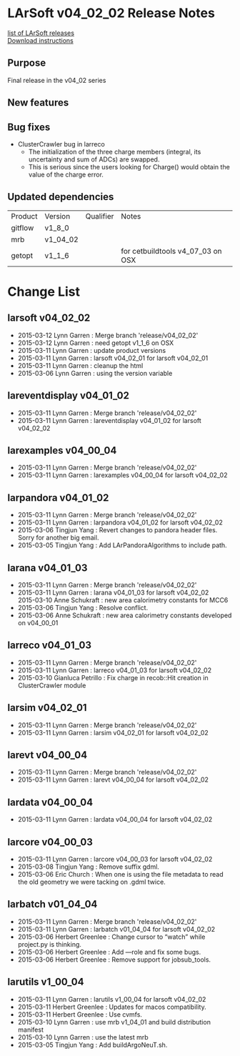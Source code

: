 # LArSoft v04_02_02 Release Notes



[list of LArSoft releases](LArSoft_release_list)  
[Download instructions](http://scisoft.fnal.gov/scisoft/bundles/larsoft/v04_02_02/larsoft-v04_02_02.html)

## Purpose

Final release in the v04_02 series

## New features

## Bug fixes

-   ClusterCrawler bug in larreco
    -   The initialization of the three charge members (integral, its uncertainty and sum of ADCs) are swapped.
    -   This is serious since the users looking for Charge() would obtain the value of the charge error.

## Updated dependencies

|         |          |           |                                   |
|---------|----------|-----------|-----------------------------------|
| Product | Version  | Qualifier | Notes                             |
| gitflow | v1_8_0  |           |                                   |
| mrb     | v1_04_02 |           |                                   |
| getopt  | v1_1_6  |           | for cetbuildtools v4_07_03 on OSX |

# Change List

## larsoft v04_02_02

-   2015-03-12 Lynn Garren : Merge branch 'release/v04_02_02'
-   2015-03-12 Lynn Garren : need getopt v1_1_6 on OSX
-   2015-03-11 Lynn Garren : update product versions
-   2015-03-11 Lynn Garren : larsoft v04_02_01 for larsoft v04_02_01
-   2015-03-11 Lynn Garren : cleanup the html
-   2015-03-06 Lynn Garren : using the version variable

## lareventdisplay v04_01_02

-   2015-03-11 Lynn Garren : Merge branch 'release/v04_02_02'
-   2015-03-11 Lynn Garren : lareventdisplay v04_01_02 for larsoft v04_02_02

## larexamples v04_00_04

-   2015-03-11 Lynn Garren : Merge branch 'release/v04_02_02'
-   2015-03-11 Lynn Garren : larexamples v04_00_04 for larsoft v04_02_02

## larpandora v04_01_02

-   2015-03-11 Lynn Garren : Merge branch 'release/v04_02_02'
-   2015-03-11 Lynn Garren : larpandora v04_01_02 for larsoft v04_02_02
-   2015-03-06 Tingjun Yang : Revert changes to pandora header files. Sorry for another big email.
-   2015-03-05 Tingjun Yang : Add LArPandoraAlgorithms to include path.

## larana v04_01_03

-   2015-03-11 Lynn Garren : Merge branch 'release/v04_02_02'
-   2015-03-11 Lynn Garren : larana v04_01_03 for larsoft v04_02_02  
    2015-03-10 Anne Schukraft : new area calorimetry constants for MCC6
-   2015-03-06 Tingjun Yang : Resolve conflict.
-   2015-03-06 Anne Schukraft : new area calorimetry constants developed on v04_00_01

## larreco v04_01_03

-   2015-03-11 Lynn Garren : Merge branch 'release/v04_02_02'
-   2015-03-11 Lynn Garren : larreco v04_01_03 for larsoft v04_02_02
-   2015-03-10 Gianluca Petrillo : Fix charge in recob::Hit creation in ClusterCrawler module

## larsim v04_02_01

-   2015-03-11 Lynn Garren : Merge branch 'release/v04_02_02'
-   2015-03-11 Lynn Garren : larsim v04_02_01 for larsoft v04_02_02

## larevt v04_00_04

-   2015-03-11 Lynn Garren : Merge branch 'release/v04_02_02'
-   2015-03-11 Lynn Garren : larevt v04_00_04 for larsoft v04_02_02

## lardata v04_00_04

-   2015-03-11 Lynn Garren : lardata v04_00_04 for larsoft v04_02_02

## larcore v04_00_03

-   2015-03-11 Lynn Garren : larcore v04_00_03 for larsoft v04_02_02
-   2015-03-08 Tingjun Yang : Remove suffix gdml.
-   2015-03-06 Eric Church : When one is using the file metadata to read the old geometry we were tacking on .gdml twice.

## larbatch v01_04_04

-   2015-03-11 Lynn Garren : Merge branch 'release/v04_02_02'
-   2015-03-11 Lynn Garren : larbatch v01_04_04 for larsoft v04_02_02
-   2015-03-06 Herbert Greenlee : Change cursor to “watch” while project.py is thinking.
-   2015-03-06 Herbert Greenlee : Add —role and fix some bugs.
-   2015-03-06 Herbert Greenlee : Remove support for jobsub_tools.

## larutils v1_00_04

-   2015-03-11 Lynn Garren : larutils v1_00_04 for larsoft v04_02_02
-   2015-03-11 Herbert Greenlee : Updates for macos compatibility.
-   2015-03-11 Herbert Greenlee : Use cvmfs.
-   2015-03-10 Lynn Garren : use mrb v1_04_01 and build distribution manifest
-   2015-03-10 Lynn Garren : use the latest mrb
-   2015-03-05 Tingjun Yang : Add buildArgoNeuT.sh.
